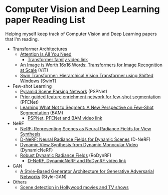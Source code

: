 # Computer Vision and Deep Learning paper Reading List
Helping myself keep track of Computer Vision and Deep Learning papers that I‘m reading.
- Transformer Architectures
    - [Attention Is All You Need](https://arxiv.org/abs/1706.03762)
        - [Transformer family video link](https://youtu.be/JydFplmsT-0)
    - [An Image is Worth 16x16 Words: Transformers for Image Recognition at Scale](https://arxiv.org/abs/2010.11929) (ViT)
    - [Swin Transformer: Hierarchical Vision Transformer using Shifted Windows](https://arxiv.org/abs/2103.14030) (SwinT)
- Few-shot Learning
    - [Pyramid Scene Parsing Network](https://arxiv.org/abs/1612.01105) (PSPNet)
    - [Prior guided feature enrichment network for few-shot segmentation](https://arxiv.org/abs/2008.01449) (PFENet)
    - [Learning What Not to Segment: A New Perspective on Few-Shot Segmentation](https://arxiv.org/abs/2203.07615) (BAM)
        - [PSPNet, PFENet and BAM video link](https://youtu.be/dPgAGP3IE3c)
- NeRF
    - [NeRF: Representing Scenes as Neural Radiance Fields for View Synthesis](https://arxiv.org/abs/2003.08934)
    - [D-NeRF: Neural Radiance Fields for Dynamic Scenes](https://arxiv.org/abs/2011.13961) (D-NeRF)
    - [Dynamic View Synthesis from Dynamic Monocular Video](https://arxiv.org/abs/2105.06468) (DynamicNeRF)
    - [Robust Dynamic Radiance Fields](https://arxiv.org/abs/2301.02239) (RoDynRF)
        - [D-NeRF, DynamicNeRF and RoDynRF video link](https://youtu.be/JrDss_jiwEI)
- GAN 
    - [A Style-Based Generator Architecture for Generative Adversarial Networks](https://arxiv.org/abs/1812.04948) (Style-GAN)
- Others
    - [Scene detection in Hollywood movies and TV shows](https://ieeexplore.ieee.org/document/1211489)